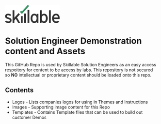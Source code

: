 
![IMAGE](images/Skillable-Logo-color.jpg)


# Solution Engineer Demonstration content and Assets

This GitHub Repo is used by Skillable Solution Engineers as an easy access respoitory for content to be access by labs.  This repository is not secured so **NO** intellectual or proprietary content should be loaded onto this repo.

## Contents

 - Logos - Lists companies logos for using in Themes and Instructions
 - Images - Supporting image content for this Repo
 - Templates - Contains Template files that can be used to build out customer Demos
